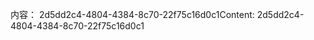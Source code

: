 <span data-ttu-id="09193-101">内容： 2d5dd2c4-4804-4384-8c70-22f75c16d0c1</span><span class="sxs-lookup"><span data-stu-id="09193-101">Content: 2d5dd2c4-4804-4384-8c70-22f75c16d0c1</span></span>